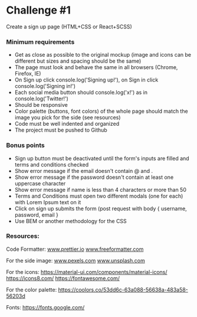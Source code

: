 # Challenge #1

Create a sign up page (HTML+CSS or React+SCSS) 

### Minimum requirements
- Get as close as possible to the original mockup (image and icons can be different but sizes and spacing should be the same)
- The page must look and behave the same in all browsers (Chrome, Firefox, IE)
- On Sign up click console.log('Signing up!'), on Sign in click console.log('Signing in!') 
- Each social media button should console.log('x!') as in console.log('Twitter!')
- Should be responsive
- Color palette (buttons, font colors) of the whole page should match the image you pick for the side (see resources)
- Code must be well indented and organized
- The project must be pushed to Github

### Bonus points
- Sign up button must be deactivated until the form's inputs are filled and terms and conditions checked
- Show error message if the email doesn't contain @ and  . 
- Show error message if the password doesn't contain at least one uppercase character
- Show error message if name is less than 4 characters or more than 50
- Terms and Conditions must open two different modals (one for each) with Lorem Ipsum text on it
- Click on sign up submits the form (post request with body { username, password, email }
- Use BEM or another methodology for the CSS

### Resources: 
Code Formatter:
www.prettier.io
www.freeformatter.com

For the side image: 
www.pexels.com
www.unsplash.com

For the icons: 
https://material-ui.com/components/material-icons/
https://icons8.com/
https://fontawesome.com/

For the color palette:
https://coolors.co/53dd6c-63a088-56638a-483a58-56203d

Fonts:
https://fonts.google.com/

